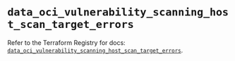 # `data_oci_vulnerability_scanning_host_scan_target_errors`

Refer to the Terraform Registry for docs: [`data_oci_vulnerability_scanning_host_scan_target_errors`](https://registry.terraform.io/providers/oracle/oci/6.18.0/docs/data-sources/vulnerability_scanning_host_scan_target_errors).
